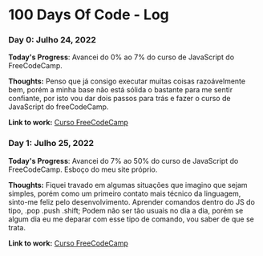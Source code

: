 # 100 Days Of Code - Log

### Day 0: Julho 24, 2022

**Today's Progress**: Avancei do 0% ao 7% do curso de JavaScript do FreeCodeCamp.

**Thoughts:** Penso que já consigo executar muitas coisas razoávelmente bem, porém a minha base não está sólida o bastante para me sentir confiante, por isto vou dar dois passos para trás e fazer o curso de JavaScript do freeCodeCamp.

**Link to work:** [Curso FreeCodeCamp](http://www.freecodecamp.org)

### Day 1: Julho 25, 2022

**Today's Progress**: Avancei do 7% ao 50% do curso de JavaScript do FreeCodeCamp. Esboço do meu site próprio.

**Thoughts:** Fiquei travado em algumas situações que imagino que sejam simples, porém como um primeiro contato mais técnico da linguagem, sinto-me feliz pelo desenvolvimento. Aprender comandos dentro do JS do tipo, .pop .push .shift; Podem não ser tão usuais no dia a dia, porém se algum dia eu me deparar com esse tipo de comando, vou saber de que se trata.

**Link to work:** [Curso FreeCodeCamp](http://www.freecodecamp.org)
